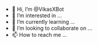 - 👋 Hi, I’m @VikasXBot
- 👀 I’m interested in ...
- 🌱 I’m currently learning ...
- 💞️ I’m looking to collaborate on ...
- 📫 How to reach me ...

<!---
VikasXBot/VikasXBot is a ✨ special ✨ repository because its `README.md` (this file) appears on your GitHub profile.
You can click the Preview link to take a look at your changes.
--->
